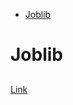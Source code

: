 <!--ts-->
   * [Joblib](#joblib)

<!-- Added by: gil_diy, at: Sun 20 Feb 2022 09:14:23 IST -->

<!--te-->


# Joblib

## 
[Link](https://www.youtube.com/watch?v=Ny3O4VpACkc)
